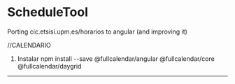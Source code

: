 # ScheduleTool
Porting cic.etsisi.upm.es/horarios to angular (and improving it)

//CALENDARIO
 
1. Instalar npm install --save @fullcalendar/angular @fullcalendar/core @fullcalendar/daygrid
-----
